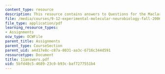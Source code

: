 ```yaml
---
content_type: resource
description: This resource contains answers to Questions for the Maclaren, et al paper.
file: /media/courses/9-12-experimental-molecular-neurobiology-fall-2006/5bfd48c5468923c0b93cbaf7277551b4_11answers.pdf
file_type: application/pdf
learning_resource_types:
- Assignments
ocw_type: OCWFile
parent_title: Assignments
parent_type: CourseSection
parent_uid: a4d17e8c-c87a-8031-aa3c-6716c344d591
resourcetype: Document
title: 11answers.pdf
uid: 5bfd48c5-4689-23c0-b93c-baf7277551b4
---
```


